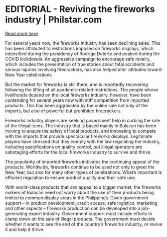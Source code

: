 # EDITORIAL - Reviving the fireworks industry | Philstar.com

[Read more here](https://www.philstar.com/opinion/2024/12/20/2408604/editorial-reviving-fireworks-industry)

For several years now, the fireworks industry has seen declining sales. This has been attributed to restrictions imposed on fireworks displays, which intensified during the presidency of Rodrigo Duterte and peaked during the COVID lockdowns. An aggressive campaign to encourage safe revelry, which includes the presentation of true stories about fatal accidents and serious injuries involving firecrackers, has also helped alter attitudes toward New Year celebrations.

But the market for fireworks is still there, and is reportedly recovering following the lifting of all pandemic-related restrictions. The people whose livelihoods depend on the local fireworks industry, however, have been contending for several years now with stiff competition from imported products. This has been aggravated by the online sale not only of the imports, but also of powerful but prohibited firecrackers.

Fireworks industry players are seeking government help in curbing the sale of the illegal items. The industry that is based mainly in Bulacan has been moving to ensure the safety of local products, and innovating to compete with the imports that provide spectacular fireworks displays. Legitimate players have stressed that they comply with the law regulating the industry, including specifications on quality control, but illegal operators are sabotaging efforts for the local fireworks industry to survive and thrive.

The popularity of imported fireworks indicates the continuing appeal of the products. Worldwide, fireworks continue to be used not only to greet the New Year, but also for many other types of celebrations. What’s important is efficient regulation to ensure product quality and their safe use.

With world-class products that can appeal to a bigger market, the fireworks makers of Bulacan need not worry about the use of their products being limited to common display areas in the Philippines. Given government support – in product development, credit access, safe logistics, marketing and other aspects – fireworks production can be developed into a job-generating export industry. Government support must include efforts to clamp down on the sale of illegal products. The government must decide whether it wants to see the end of the country’s fireworks industry, or revive it and help it thrive.